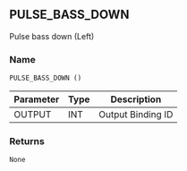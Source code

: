 ## PULSE\_BASS\_DOWN

Pulse bass down (Left)


### Name

`PULSE_BASS_DOWN ()`


| Parameter | Type | Description       |
| --------- | ---- | ----------------- |
| OUTPUT    | INT  | Output Binding ID |



### Returns

`None`